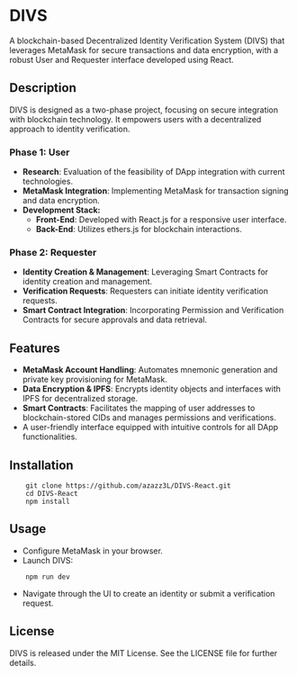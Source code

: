 # DIVS

A blockchain-based Decentralized Identity Verification System (DIVS) that leverages MetaMask for secure transactions and data encryption, with a robust User and Requester interface developed using React.

## Description

DIVS is designed as a two-phase project, focusing on secure integration with blockchain technology. It empowers users with a decentralized approach to identity verification.

### Phase 1: User

- **Research**: Evaluation of the feasibility of DApp integration with current technologies.
- **MetaMask Integration**: Implementing MetaMask for transaction signing and data encryption.
- **Development Stack:**
  - **Front-End**: Developed with React.js for a responsive user interface.
  - **Back-End**: Utilizes ethers.js for blockchain interactions.

### Phase 2: Requester

- **Identity Creation & Management**: Leveraging Smart Contracts for identity creation and management.
- **Verification Requests**: Requesters can initiate identity verification requests.
- **Smart Contract Integration**: Incorporating Permission and Verification Contracts for secure approvals and data retrieval.

## Features

- **MetaMask Account Handling**: Automates mnemonic generation and private key provisioning for MetaMask.
- **Data Encryption & IPFS**: Encrypts identity objects and interfaces with IPFS for decentralized storage.
- **Smart Contracts**: Facilitates the mapping of user addresses to blockchain-stored CIDs and manages permissions and verifications.
- A user-friendly interface equipped with intuitive controls for all DApp functionalities.

## Installation
```
    git clone https://github.com/azazz3L/DIVS-React.git
    cd DIVS-React
    npm install
```

## Usage

- Configure MetaMask in your browser.
- Launch DIVS:

```
    npm run dev
```

- Navigate through the UI to create an identity or submit a verification request.

## License

DIVS is released under the MIT License. See the LICENSE file for further details.
